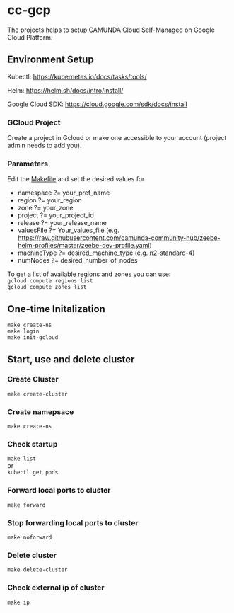 # cc-gcp

The projects helps to setup CAMUNDA Cloud Self-Managed on Google Cloud Platform.


## Environment Setup

Kubectl: https://kubernetes.io/docs/tasks/tools/

Helm: https://helm.sh/docs/intro/install/

Google Cloud SDK: https://cloud.google.com/sdk/docs/install


### GCloud Project
Create a project in Gcloud or make one accessible to your account (project admin needs to add you).

### Parameters

Edit the [Makefile](/Makefile) and set the desired values for 

- namespace ?= your_pref_name   
- region ?= your_region   
- zone ?= your_zone   
- project ?= your_project_id   
- release ?= your_release_name  
- valuesFile ?= Your_values_file (e.g. https://raw.githubusercontent.com/camunda-community-hub/zeebe-helm-profiles/master/zeebe-dev-profile.yaml)  
- machineType ?= desired_machine_type (e.g. n2-standard-4)  
- numNodes ?= desired_number_of_nodes

To get a list of available regions and zones you can use:  
```gcloud compute regions list```   
```gcloud compute zones list```

## One-time Initalization
```make create-ns```  
```make login```  
```make init-gcloud```    


## Start, use and delete cluster

### Create Cluster
```make create-cluster```

### Create namepsace
```make create-ns```

### Check startup
```make list```  
or  
```kubectl get pods```

### Forward local ports to cluster
```make forward```

### Stop forwarding local ports to cluster
```make noforward```

### Delete cluster
```make delete-cluster```

### Check external ip of cluster
```make ip```